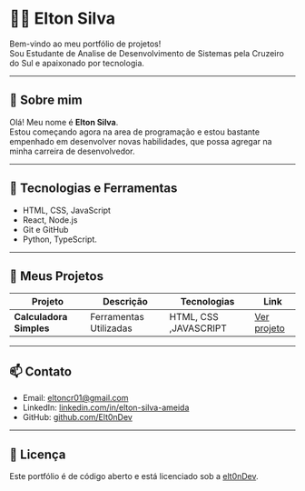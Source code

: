 # 👨‍💻 Elton Silva

Bem-vindo ao meu portfólio de projetos!  
Sou Estudante de Analise de Desenvolvimento de Sistemas pela Cruzeiro do Sul e apaixonado por tecnologia.

---

## 🧠 Sobre mim

Olá! Meu nome é **Elton Silva**.  
Estou começando agora na area de programação e estou bastante empenhado em desenvolver novas habilidades, que possa agregar na minha carreira de desenvolvedor.

---

## 🚀 Tecnologias e Ferramentas

- HTML, CSS, JavaScript
- React, Node.js
- Git e GitHub
- Python, TypeScript.

---

## 📂 Meus Projetos

| Projeto | Descrição | Tecnologias | Link |
|--------|------------|-------------|------|
| **Calculadora Simples** | Ferramentas Utilizadas | HTML, CSS ,JAVASCRIPT  |[Ver projeto]() |

---
## 📫 Contato

- Email: eltoncr01@gmail.com 
- LinkedIn: [linkedin.com/in/elton-silva-ameida](https://www.linkedin.com/in/elton-silva-almeida-76ab37175/)  
- GitHub: [github.com/Elt0nDev](https://github.com/Elt0nDev)

---

## 📝 Licença

Este portfólio é de código aberto e está licenciado sob a [elt0nDev](elt0nDev).


